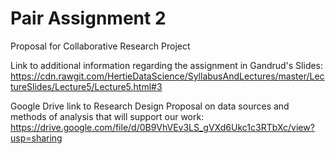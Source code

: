 # Pair Assignment 2
Proposal for Collaborative Research Project


Link to additional information regarding the assignment in Gandrud's Slides: https://cdn.rawgit.com/HertieDataScience/SyllabusAndLectures/master/LectureSlides/Lecture5/Lecture5.html#3

Google Drive link to Research Design Proposal on data sources and methods of analysis that will support our work: https://drive.google.com/file/d/0B9VhVEv3LS_gVXd6Ukc1c3RTbXc/view?usp=sharing
